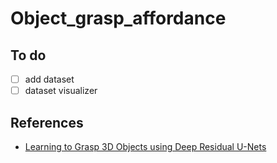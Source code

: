 # Object_grasp_affordance

## To do
- [ ] add dataset
- [ ] dataset visualizer

## References
* [Learning to Grasp 3D Objects using Deep Residual U-Nets](https://arxiv.org/abs/2002.03892)
